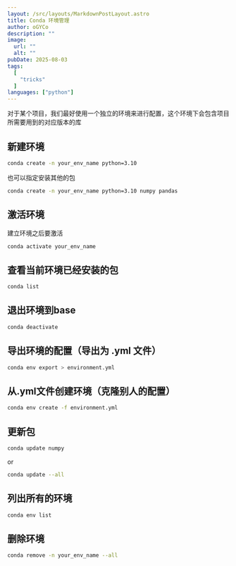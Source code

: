 ```yaml
---
layout: /src/layouts/MarkdownPostLayout.astro
title: Conda 环境管理
author: oGYCo
description: ""
image:
  url: ""
  alt: ""
pubDate: 2025-08-03
tags:
  [
    "tricks"
  ]
languages: ["python"]
---
```


对于某个项目，我们最好使用一个独立的环境来进行配置，这个环境下会包含项目所需要用到的对应版本的库

## 新建环境

```bash
conda create -n your_env_name python=3.10
```

也可以指定安装其他的包

```bash
conda create -n your_env_name python=3.10 numpy pandas
```

## 激活环境

建立环境之后要激活

```bash
conda activate your_env_name
```
## 查看当前环境已经安装的包

```bash
conda list
```

## 退出环境到base

```bash
conda deactivate
```

## 导出环境的配置（导出为 .yml 文件）

```bash
conda env export > environment.yml
```

## 从.yml文件创建环境（克隆别人的配置）

```bash
conda env create -f environment.yml
```

## 更新包

```bash
conda update numpy
```
or

```bash
conda update --all
```

## 列出所有的环境

```bash
conda env list
```

## 删除环境

```bash
conda remove -n your_env_name --all
```
